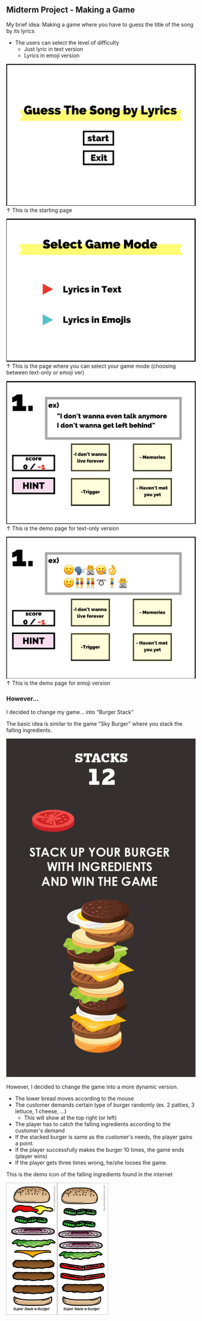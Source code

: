 ## Midterm Project - Making a Game ##

My brief idea: Making a game where you have to guess the title of the song by its lyrics
- The users can select the level of difficulty 
  - Just lyric in text version
  - Lyrics in emoji version

![](images/1.png)
↑ This is the starting page 

![](images/2.png)
↑ This is the page where you can select your game mode (choosing between text-only or emoji ver)

![](images/3.png)
↑ This is the demo page for text-only version

![](images/4.png)
↑ This is the demo page for emoji version

### However... ###

I decided to change my game...
into "Burger Stack"

The basic idea is similar to the game "Sky Burger" where you stack the falling ingredients.

![](images/idea.png)

However, I decided to change the game into a more dynamic version.

- The lower bread moves according to the mouse
- The customer demands certain type of burger randomly (ex. 2 patties, 3 lettuce, 1 cheese, ...)
  - This will show at the top right (or left)
- The player has to catch the falling ingredients according to the customer's demand
- If the stacked burger is same as the customer's needs, the player gains a point.
- If the player successfully makes the burger 10 times, the game ends (player wins)
- If the player gets three times wrong, he/she looses the game.

This is the demo icon of the falling ingredients found in the internet

![](images/burgericon.png)
